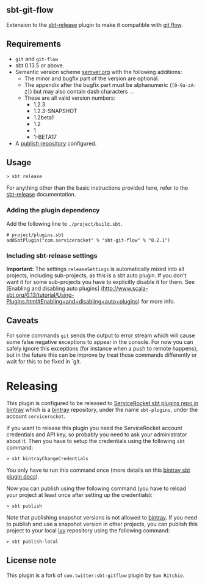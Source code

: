 sbt-git-flow
------------
Extension to the [sbt-release](https://github.com/sbt/sbt-release) plugin to make it 
compatible with [git flow](https://github.com/nvie/gitflow).

## Requirements
 * `git` and `git-flow`
 * sbt 0.13.5 or above.
 * Semantic version scheme [semver.org](http://www.semver.org) with the following additions:
   * The minor and bugfix part of the version are optional.
   * The appendix after the bugfix part must be alphanumeric (`[0-9a-zA-Z]`) but may also contain dash characters `-`.
   * These are all valid version numbers:
     * 1.2.3
     * 1.2.3-SNAPSHOT
     * 1.2beta1
     * 1.2
     * 1
     * 1-BETA17
 * A [publish repository](https://github.com/harrah/xsbt/wiki/Publishing) configured. 

## Usage

    > sbt release

For anything other than the basic instructions provided here, refer to the 
[sbt-release](https://github.com/sbt/sbt-release) documentation.

### Adding the plugin dependency
Add the following line to `./project/build.sbt`. 

    # project/plugins.sbt
    addSbtPlugin("com.servicerocket" % "sbt-git-flow" % "0.2.1")

### Including sbt-release settings
**Important:** The settings `releaseSettings` is automatically mixed into all projects,
 including sub-projects, as this is a sbt auto plugin. If you don't want it for some sub-projects you have to 
 explicitly disable it for them. See [Enabling and disabling auto plugins]
 (http://www.scala-sbt.org/0.13/tutorial/Using-Plugins.html#Enabling+and+disabling+auto+plugins) for more info. 

## Caveats
For some commands `git` sends the output to error stream which will cause some false negative exceptions
 to appear in the console. For now you can safely ignore this exceptions (for instance when a push to 
 remote happens), but in the future this can be improve by treat those commands differently or wait for this to be 
 fixed in `git.
 
Releasing
=========
This plugin is configured to be released to [ServiceRocket sbt plugins repo in bintray][1] which is a
[bintray][2] repository, under the name `sbt-plugins`, under the account `servicerocket`.

If you want to release this plugin you need the ServiceRocket account credentials and API key, so probably you
need to ask your administrator about it. Then you have to setup the credentials using the following `sbt` command:

    > sbt bintrayChangeCredentials

You only have to run this command once (more details on this [bintray sbt plugin docs][3]).
 
Now you can publish using thw following command (you have to reload your project at least once after setting up the
credentials):

    > sbt publish
    
Note that publishing snapshot versions is not allowed to [bintray][1]. If you need to publish and use a snapshot 
version in other projects, you can publish this project to your local [Ivy][4] repository using the following command:

    > sbt publish-local
 
## License note
This plugin is a fork of `com.twitter:sbt-gitflow` plugin by `Sam Ritchie`.


[1]: https://dl.bintray.com/servicerocket/sbt-plugins/
[2]: https://bintray.com
[3]: https://github.com/softprops/bintray-sbt
[4]: http://ant.apache.org/ivy/
